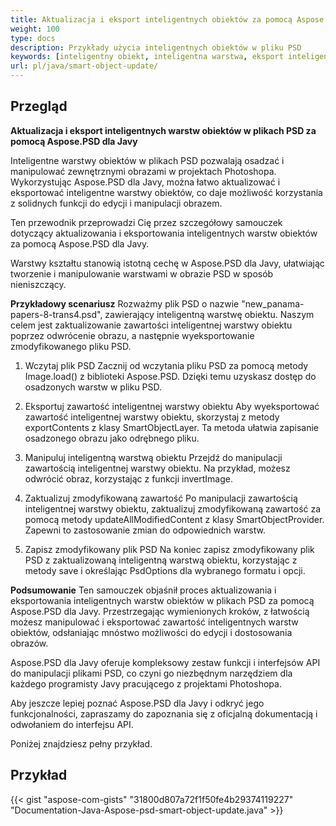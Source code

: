 ```yaml
---
title: Aktualizacja i eksport inteligentnych obiektów za pomocą Aspose.PSD dla Javy
weight: 100
type: docs
description: Przykłady użycia inteligentnych obiektów w pliku PSD
keywords: [inteligentny obiekt, inteligentna warstwa, eksport inteligentnego obiektu, eksport inteligentnej warstwy, aktualizacja inteligentnego obiektu, aktualizacja inteligentnej warstwy, psd api, java, przykład kodu]
url: pl/java/smart-object-update/
---
```


## **Przegląd**

**Aktualizacja i eksport inteligentnych warstw obiektów w plikach PSD za pomocą Aspose.PSD dla Javy**

Inteligentne warstwy obiektów w plikach PSD pozwalają osadzać i manipulować zewnętrznymi obrazami w projektach Photoshopa. Wykorzystując Aspose.PSD dla Javy, można łatwo aktualizować i eksportować inteligentne warstwy obiektów, co daje możliwość korzystania z solidnych funkcji do edycji i manipulacji obrazem.

Ten przewodnik przeprowadzi Cię przez szczegółowy samouczek dotyczący aktualizowania i eksportowania inteligentnych warstw obiektów za pomocą Aspose.PSD dla Javy.

Warstwy kształtu stanowią istotną cechę w Aspose.PSD dla Javy, ułatwiając tworzenie i manipulowanie warstwami w obrazie PSD w sposób nieniszczący.

**Przykładowy scenariusz**
Rozważmy plik PSD o nazwie "new_panama-papers-8-trans4.psd", zawierający inteligentną warstwę obiektu. Naszym celem jest zaktualizowanie zawartości inteligentnej warstwy obiektu poprzez odwrócenie obrazu, a następnie wyeksportowanie zmodyfikowanego pliku PSD.

1. Wczytaj plik PSD
Zacznij od wczytania pliku PSD za pomocą metody Image.load() z biblioteki Aspose.PSD. Dzięki temu uzyskasz dostęp do osadzonych warstw w pliku PSD.

2. Eksportuj zawartość inteligentnej warstwy obiektu
Aby wyeksportować zawartość inteligentnej warstwy obiektu, skorzystaj z metody exportContents z klasy SmartObjectLayer. Ta metoda ułatwia zapisanie osadzonego obrazu jako odrębnego pliku.

3. Manipuluj inteligentną warstwą obiektu
Przejdź do manipulacji zawartością inteligentnej warstwy obiektu. Na przykład, możesz odwrócić obraz, korzystając z funkcji invertImage.

4. Zaktualizuj zmodyfikowaną zawartość
Po manipulacji zawartością inteligentnej warstwy obiektu, zaktualizuj zmodyfikowaną zawartość za pomocą metody updateAllModifiedContent z klasy SmartObjectProvider. Zapewni to zastosowanie zmian do odpowiednich warstw.

5. Zapisz zmodyfikowany plik PSD
Na koniec zapisz zmodyfikowany plik PSD z zaktualizowaną inteligentną warstwą obiektu, korzystając z metody save i określając PsdOptions dla wybranego formatu i opcji.

**Podsumowanie**
Ten samouczek objaśnił proces aktualizowania i eksportowania inteligentnych warstw obiektów w plikach PSD za pomocą Aspose.PSD dla Javy. Przestrzegając wymienionych kroków, z łatwością możesz manipulować i eksportować zawartość inteligentnych warstw obiektów, odsłaniając mnóstwo możliwości do edycji i dostosowania obrazów.

Aspose.PSD dla Javy oferuje kompleksowy zestaw funkcji i interfejsów API do manipulacji plikami PSD, co czyni go niezbędnym narzędziem dla każdego programisty Javy pracującego z projektami Photoshopa.

Aby jeszcze lepiej poznać Aspose.PSD dla Javy i odkryć jego funkcjonalności, zapraszamy do zapoznania się z oficjalną dokumentacją i odwołaniem do interfejsu API.

Poniżej znajdziesz pełny przykład.

## **Przykład**
{{< gist "aspose-com-gists" "31800d807a72f1f50fe4b29374119227" "Documentation-Java-Aspose-psd-smart-object-update.java" >}}
